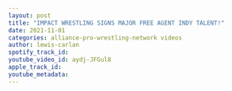 ```yaml
---
layout: post
title: "IMPACT WRESTLING SIGNS MAJOR FREE AGENT INDY TALENT!"
date: 2021-11-01
categories: alliance-pro-wrestling-network videos
author: lewis-carlan
spotify_track_id: 
youtube_video_id: aydj-JFGul8
apple_track_id: 
youtube_metadata: 
---
```

